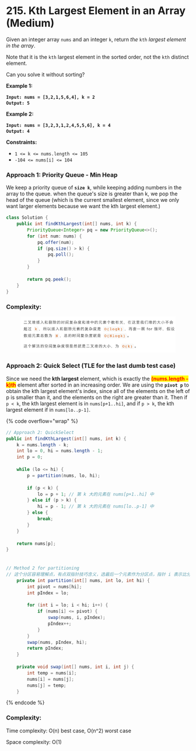# 215. Kth Largest Element in an Array (Medium)

Given an integer array `nums` and an integer `k`, return _the_ `kth` _largest element in the array_.

Note that it is the `kth` largest element in the sorted order, not the `kth` distinct element.

Can you solve it without sorting?

**Example 1:**

<pre><code><strong>Input: nums = [3,2,1,5,6,4], k = 2
</strong><strong>Output: 5
</strong></code></pre>

**Example 2:**

<pre><code><strong>Input: nums = [3,2,3,1,2,4,5,5,6], k = 4
</strong><strong>Output: 4
</strong></code></pre>

**Constraints:**

* `1 <= k <= nums.length <= 105`
* `-104 <= nums[i] <= 104`



### Approach 1: Priority Queue - Min Heap&#x20;

We keep a priority queue of **`size k`**, while keeping adding numbers in the array to the queue. when the queue's size is greater than k, we pop the head of the queue (which is the current smallest element, since we only want larger elements because we want the kth largest element.)

```java
class Solution {
    public int findKthLargest(int[] nums, int k) {
        PriorityQueue<Integer> pq = new PriorityQueue<>();
        for (int num: nums) {
            pq.offer(num);
            if (pq.size() > k) {
                pq.poll();
            }
        }

        return pq.peek();
    }
}
```

### Complexity:

<figure><img src="../../../.gitbook/assets/image (40).png" alt="" width="501"><figcaption></figcaption></figure>



### Approach 2: Quick Select (TLE for the last dumb test case)

Since we need the **kth largest** element, which is exactly the <mark style="color:red;">**(nums.length - k)th**</mark> element after sorted in an increasing order. We are using the **`pivot p`** to obtain the kth largest element's index, since all of the elements on the left of p is smaller than it, and the elements on the right are greater than it. Then if `p < k`, the kth largest element is in `nums[p+1..hi]`, and if `p > k`, the kth largest element if in `nums[lo..p-1]`.

{% code overflow="wrap" %}
```java
// Approach 2: QuickSelect
public int findKthLargest(int[] nums, int k) {
    k = nums.length - k;
    int lo = 0, hi = nums.length - 1;
    int p = 0;

    while (lo <= hi) {
        p = partition(nums, lo, hi);

        if (p < k) {
            lo = p + 1; // 第 k 大的元素在 nums[p+1..hi] 中
        } else if (p > k) {
            hi = p - 1; // 第 k 大的元素在 nums[lo..p-1] 中
        } else {
            break;
        }
    }

    return nums[p];
}


// Method 2 for partitioning
// 这个分区容易理解点，有点双指针技巧含义，选最后一个元素作为分区点，指针 i 表示比分区值小的元素应该放的位置，指针 j 只用来遍历。当 j 遍历到比分区值小的元素时，放到指针 i 的位置（通过交换实现）。当 j 遍历完时，[lo, i - 1] 都是比分区值小的元素，[i, hi - 1] 都是比分区值大的元素，最后交换一下分区值和 i 所指向的元素便实现了 pivot 左边都是比它小的元素，右边都是比它大的元素。
    private int partition(int[] nums, int lo, int hi) {
        int pivot = nums[hi];
        int pIndex = lo;

        for (int i = lo; i < hi; i++) {
            if (nums[i] <= pivot) {
                swap(nums, i, pIndex);
                pIndex++;
            }
        }
        swap(nums, pIndex, hi);
        return pIndex;
    }

    private void swap(int[] nums, int i, int j) {
        int temp = nums[i];
        nums[i] = nums[j];
        nums[j] = temp;
    }
```
{% endcode %}

### Complexity:

Time complexity: O(n) best case, O(n^2) worst case&#x20;

Space complexity: O(1)
